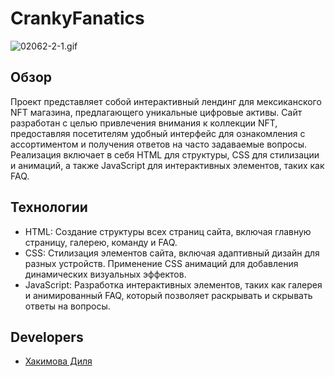 # CrankyFanatics
![02062-2-1.gif](https://ltdfoto.ru/images/2024/02/06/02062-2-1.gif)
## Обзор

Проект представляет собой интерактивный лендинг для мексиканского NFT магазина, предлагающего уникальные цифровые активы. Сайт разработан с целью привлечения внимания к коллекции NFT, предоставляя посетителям удобный интерфейс для ознакомления с ассортиментом и получения ответов на часто задаваемые вопросы. Реализация включает в себя HTML для структуры, CSS для стилизации и анимаций, а также JavaScript для интерактивных элементов, таких как FAQ.

## Технологии

+ HTML: Создание структуры всех страниц сайта, включая главную страницу, галерею, команду и FAQ.
+ CSS: Стилизация элементов сайта, включая адаптивный дизайн для разных устройств. Применение CSS анимаций для добавления динамических визуальных эффектов.
+ JavaScript: Разработка интерактивных элементов, таких как галерея и анимированный FAQ, который позволяет раскрывать и скрывать ответы на вопросы.

## Developers

- [Хакимова Диля](https://github.com/eexxiist)
